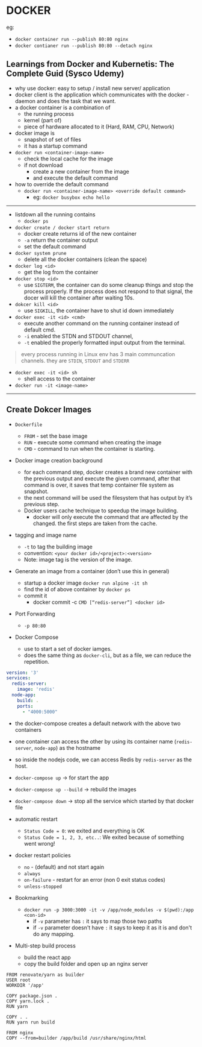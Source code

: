 # DOCKER

eg: 
  - `docker container run --publish 80:80 nginx`
  - `docker contianer run --publish 80:80 --detach nginx`

## Learnings from Docker and Kubernetis: The Complete Guid (Sysco Udemy)
- why use docker: easy to setup / install new server/ application
- docker client is the application which communicates with the docker - daemon and does the task that we want.
- a docker container is a combination of 
  - the running process
  - kernel (part of)
  - piece of hardware allocated to it (Hard, RAM, CPU, Network)
- docker image is
  - snapshot of set of files
  - it has a startup command
- `docker run <container-image-name>`
  - check the local cache for the image
  - if not download
    - create a new container from the image
    - and execute the default command
- how to override the default command
  - `docker run <container-image-name> <override default command>`
    - eg:  `docker busybox echo hello`
---
- listdown all the running contains
  - `docker ps`
- `docker create / docker start return` 
  - docker create returns id of the new container
  - `-a` return the container output
  - set the default command 
- `docker system prune`
  - delete all the docker containers (clean the space)
- `docker log <id>`
  - get the log from the container
- `docker stop <id>`
  - use `SIGTERM`, the container can do some cleanup things and stop the process properly. If the process does not respond to that signal, the docer will kill the container after waiting 10s.
- `dokcer kill <id>`
  - use `SIGKILL`, the container have to shut id down immediately
- `docker exec -it <id> <cmd>`
  - execute another command on the running container instead of default cmd.
  - `-i` enabled the STDN and STDOUT channel,
  - `-t` enabled the properly formatted input output from the terminal.
> every process running in Linux env has 3 main communcation channels. they are `STDIN`, `STDOUT` and `STDERR`
- `docker exec -it <id> sh`
  - shell access to the container
- `docker run -it <image-name>`

---
## Create Dokcer Images
- `Dockerfile`
  - `FROM` - set the base image
  - `RUN` - execute some command when creating the image
  - `CMD` - command to run when the container is starting.

- Docker image creation background
  - for each command step, docker creates a brand new container with the previous output and execute the given command, after that command is over, it saves that temp container file system as snapshot. 
  - the next command will be used the filesystem that has output by it’s previous step.
  - Docker users cache technique to speedup the image building.
    - docker will only execute the command that are affected by the changed. the first steps are taken from the cache.
- tagging and image name
  - `-t` to tag the building image
  - convention: `<your docker id>/<project>:<version>`
  - Note: image tag is the version of the image.
- Generate an image from a container (don’t use this in general)
  - startup a docker image `docker run alpine -it sh`
  - find the id of above container by `docker ps`
  - commit it
    - docker commit -c `CMD [“redis-server”] <docker id>`
- Port Forwarding
  - `-p 80:80`

- Docker Compose
  - use to start a set of docker iamges.
  - does the same thing as `docker-cli`, but as a file, we can reduce the repetition.
```yaml
version: '3'
services:
  redis-server:
    image: 'redis'
  node-app:
    build: .
    ports:
      - "4000:5000"
```
  - the docker-compose creates a default network with the above two containers
  - one container can access the other by using its container name (`redis-server`, `node-app`) as the hostname
  - so inside the nodejs code, we can access Redis by `redis-server` as the host.
  - `docker-compose up` -> for start the app
  - `docker-compose up --build` -> rebuild the images
  - `docker-compose down` -> stop all the service which started by that docker file
  - automatic restart
    - `Status Code = 0`: we exited and everything is OK
    - `Status Code = 1, 2, 3, etc..`: We exited because of something went wrong!
  - docker restart policies
    - `no` - (default) and not start again
    - `always`
    - `on-failure` - restart for an error (non 0 exit status codes)
    - `unless-stopped`
- Bookmarking
  - `docker run -p 3000:3000 -it -v /app/node_modules -v $(pwd):/app <con-id>`
    - if `-v` parameter has `:` it says to map those two paths
    - if `-v` parameter doesn't have `:` it says to keep it as it is and don't do any mapping. 

- Multi-step build process
  - build the react app
  - copy the build folder and open up an nginx server
```docker
FROM renovate/yarn as builder
USER root
WORKDIR '/app'

COPY package.json .
COPY yarn.lock .
RUN yarn

COPY . .
RUN yarn run build

FROM nginx
COPY --from=builder /app/build /usr/share/nginx/html
```